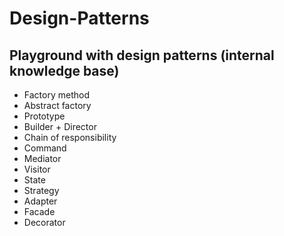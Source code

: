 # Design-Patterns
Playground with design patterns (internal knowledge base)
----------------
- Factory method 
- Abstract factory
- Prototype
- Builder + Director
- Chain of responsibility
- Command
- Mediator
- Visitor
- State
- Strategy
- Adapter
- Facade
- Decorator
